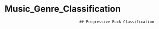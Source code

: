 # Music_Genre_Classification

                                      ## Progressive Rock Classification
                                      
